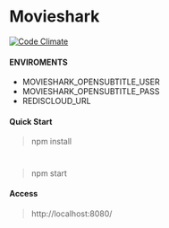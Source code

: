 # Movieshark
<!--[![Build Status](https://travis-ci.org/Sedentary/movieshark.svg?branch=master)](https://travis-ci.org/Sedentary/movieshark)-->
[![Code Climate](https://codeclimate.com/github/Sedentary/movieshark/badges/gpa.svg)](https://codeclimate.com/github/Sedentary/movieshark)

#### ENVIROMENTS

* MOVIESHARK_OPENSUBTITLE_USER
* MOVIESHARK_OPENSUBTITLE_PASS
* REDISCLOUD_URL

#### Quick Start
> npm install
#
> npm start

#### Access
> http://localhost:8080/

<!--[![forthebadge](http://forthebadge.com/images/badges/built-with-swag.svg)](http://forthebadge.com)-->
